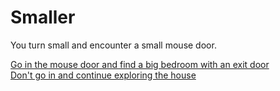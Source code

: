 # Smaller  
You turn small and encounter a small mouse door.  

[Go in the mouse door and find a big bedroom with an exit door](leaving-house.md)  
[Don't go in and continue exploring the house](starvation.md)  